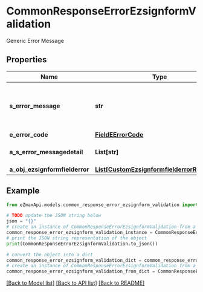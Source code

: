 # CommonResponseErrorEzsignformValidation

Generic Error Message

## Properties

Name | Type | Description | Notes
------------ | ------------- | ------------- | -------------
**s_error_message** | **str** | The message giving details about the error | 
**e_error_code** | [**FieldEErrorCode**](FieldEErrorCode.md) |  | 
**a_s_error_messagedetail** | **List[str]** | More error message detail | [optional] 
**a_obj_ezsignformfielderror** | [**List[CustomEzsignformfielderrorResponse]**](CustomEzsignformfielderrorResponse.md) |  | 

## Example

```python
from eZmaxApi.models.common_response_error_ezsignform_validation import CommonResponseErrorEzsignformValidation

# TODO update the JSON string below
json = "{}"
# create an instance of CommonResponseErrorEzsignformValidation from a JSON string
common_response_error_ezsignform_validation_instance = CommonResponseErrorEzsignformValidation.from_json(json)
# print the JSON string representation of the object
print(CommonResponseErrorEzsignformValidation.to_json())

# convert the object into a dict
common_response_error_ezsignform_validation_dict = common_response_error_ezsignform_validation_instance.to_dict()
# create an instance of CommonResponseErrorEzsignformValidation from a dict
common_response_error_ezsignform_validation_from_dict = CommonResponseErrorEzsignformValidation.from_dict(common_response_error_ezsignform_validation_dict)
```
[[Back to Model list]](../README.md#documentation-for-models) [[Back to API list]](../README.md#documentation-for-api-endpoints) [[Back to README]](../README.md)


